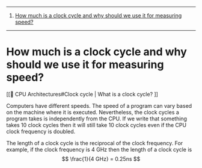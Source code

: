 ***
1. [How much is a clock cycle and why should we use it for measuring speed?](#How%20much%20is%20a%20clock%20cycle%20and%20why%20should%20we%20use%20it%20for%20measuring%20speed?)
***
# How much is a clock cycle and why should we use it for measuring speed?

[[💟 CPU Architectures#Clock cycle | What is a clock cycle? ]]

Computers have different speeds. The speed of a program can vary based on the machine where it is executed. Nevertheless, the clock cycles a program takes is independently from the CPU.
If we write that something takes 10 clock cycles then it will still take 10 clock cycles even if the CPU clock frequency is doubled.

The length of a clock cycle is the reciprocal of the clock frequency. For example, if the clock
frequency is 4 GHz then the length of a clock cycle is
$$
\frac{1}{4 GHz} = 0.25ns
$$